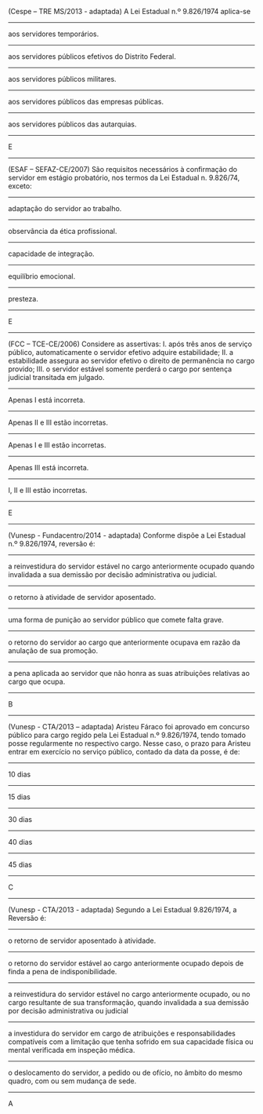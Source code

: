 (Cespe – TRE MS/2013 - adaptada) A Lei Estadual n.º 9.826/1974 aplica-se 
***
aos servidores temporários.
***
aos servidores públicos efetivos do Distrito Federal.
***
aos servidores públicos militares.
***
aos servidores públicos das empresas públicas.
***
aos servidores públicos das autarquias.
***
E
****
(ESAF – SEFAZ-CE/2007) São requisitos necessários à confirmação do servidor em estágio probatório, nos termos da Lei Estadual n. 9.826/74, exceto:
***
adaptação do servidor ao trabalho.
***
observância da ética profissional.
***
capacidade de integração.
***
equilíbrio emocional.
***
presteza.
***
E
****
(FCC – TCE-CE/2006) Considere as assertivas:
I. após três anos de serviço público, automaticamente o servidor efetivo adquire estabilidade;
II. a estabilidade assegura ao servidor efetivo o direito de permanência no cargo provido;
III. o servidor estável somente perderá o cargo por sentença judicial transitada em julgado.
***
Apenas I está incorreta.
***
Apenas II e III estão incorretas.
***
Apenas I e III estão incorretas.
***
Apenas III está incorreta.
***
I, II e III estão incorretas.
***
E
****
(Vunesp - Fundacentro/2014 - adaptada) Conforme dispõe a Lei Estadual n.º 9.826/1974, reversão é:
***
a reinvestidura do servidor estável no cargo anteriormente ocupado quando invalidada a sua demissão por decisão administrativa ou judicial.
***
o retorno à atividade de servidor aposentado.
***
uma forma de punição ao servidor público que comete falta grave.
***
o retorno do servidor ao cargo que anteriormente ocupava em razão da anulação de sua promoção.
***
a pena aplicada ao servidor que não honra as suas atribuições relativas ao cargo que ocupa.
***
B
****
(Vunesp - CTA/2013 – adaptada) Aristeu Fáraco foi aprovado em concurso público para cargo regido pela Lei Estadual n.º 9.826/1974, tendo tomado posse regularmente no respectivo cargo. Nesse caso, o prazo para Aristeu entrar em exercício no serviço público, contado da data da posse, é de:
***
10 dias
***
15 dias
***
30 dias
***
40 dias
***
45 dias
***
C
****
(Vunesp - CTA/2013 - adaptada) Segundo a Lei Estadual 9.826/1974, a Reversão é:
***
o retorno de servidor aposentado à atividade.
***
o retorno do servidor estável ao cargo anteriormente ocupado depois de finda a pena de indisponibilidade.
***
a reinvestidura do servidor estável no cargo anteriormente ocupado, ou no cargo resultante de sua transformação, quando invalidada a sua demissão por decisão administrativa ou judicial 
***
a investidura do servidor em cargo de atribuições e responsabilidades compatíveis com a limitação que tenha sofrido em sua capacidade física ou mental verificada em inspeção médica.
***
o deslocamento do servidor, a pedido ou de ofício, no âmbito do mesmo quadro, com ou sem mudança de sede.
***
A
